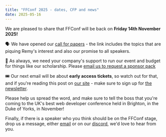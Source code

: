 ```yaml
---
title: "FFConf 2025 - dates, CFP and news"
date: 2025-05-16
---
```


We are pleased to share that FFConf will be back on **Friday 14th November 2025!**

🗣 We have opened our [call for papers](https://ffconf.org/cfp) - the link includes the topics that are piquing Remy's interest and also our promise to all speakers.

🎩 As always, we need your company's support to run our event and budget for things like our scholarship. Please [email us to request a sponsor pack](mailto:events@leftlogic.com?subject=Request%20sponsorship%20pack)

🎟 Our next email will be about **early access tickets**, so watch out for that, and if you're reading this post on [our site](https://ffconf.org) - make sure to sign up for [the newsletter](https://ffconf.org/news).

Please help us spread the word, and make sure to tell the boss that you're coming to the UK's best web developer conference held in Brighton, in the Duke of Yorks, in November!

Finally, if there is a speaker who you think should be on the FFConf stage, drop us a message, either [email](mailto:events@leftlogic.com) or on our [discord](https://ffconf.org/chat), we'd love to hear from you.